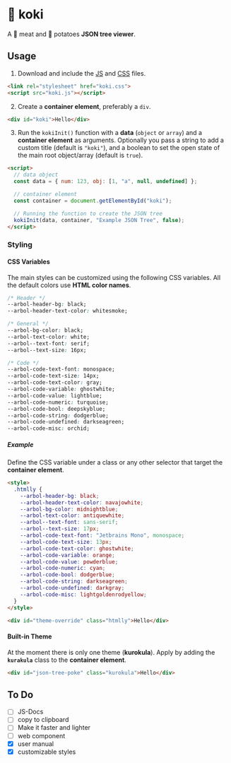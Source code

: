 # 🌳 koki

A 🍖 meat and 🥔 potatoes **JSON tree viewer**.

## Usage

1. Download and include the [JS](https://raw.githubusercontent.com/Indyandie/koki/refs/heads/main/koki.js) and [CSS](https://raw.githubusercontent.com/Indyandie/koki/refs/heads/main/koki.css) files.

```html
<link rel="stylesheet" href="koki.css">
<script src="koki.js"></script>
```

2. Create a **container element**, preferably a `div`.

```html
<div id="koki">Hello</div>
```

3. Run the `kokiInit()` function with a **data** (`object` or `array`) and a **container element** as arguments. Optionally you pass a string to add a custom title (default is `"koki"`), and a boolean to set the open state of the main root object/array (default is `true`).

```html
<script>
  // data object
  const data = { num: 123, obj: [1, "a", null, undefined] };

  // container element
  const container = document.getElementById("koki");

  // Running the function to create the JSON tree
  kokiInit(data, container, "Example JSON Tree", false);
</script>
```

### Styling

#### CSS Variables

The main styles can be customized using the following CSS variables. All the default colors use **HTML color names**.

```css
/* Header */
--arbol-header-bg: black;
--arbol-header-text-color: whitesmoke;

/* General */
--arbol-bg-color: black;
--arbol-text-color: white;
--arbol--text-font: serif;
--arbol--text-size: 16px;

/* Code */
--arbol-code-text-font: monospace;
--arbol-code-text-size: 14px;
--arbol-code-text-color: gray;
--arbol-code-variable: ghostwhite;
--arbol-code-value: lightblue;
--arbol-code-numeric: turquoise;
--arbol-code-bool: deepskyblue;
--arbol-code-string: dodgerblue;
--arbol-code-undefined: darkseagreen;
--arbol-code-misc: orchid;
```

##### Example

Define the CSS variable under a class or any other selector that target the **container element**.

```html
<style>
  .htmlly {
    --arbol-header-bg: black;
    --arbol-header-text-color: navajowhite;
    --arbol-bg-color: midnightblue;
    --arbol-text-color: antiquewhite;
    --arbol--text-font: sans-serif;
    --arbol--text-size: 17px;
    --arbol-code-text-font: "Jetbrains Mono", monospace;
    --arbol-code-text-size: 13px;
    --arbol-code-text-color: ghostwhite;
    --arbol-code-variable: orange;
    --arbol-code-value: powderblue;
    --arbol-code-numeric: cyan;
    --arbol-code-bool: dodgerblue;
    --arbol-code-string: darkseagreen;
    --arbol-code-undefined: darkgray;
    --arbol-code-misc: lightgoldenrodyellow;
  }
</style>

<div id="theme-override" class="htmlly">Hello</div>
```

#### Built-in Theme

At the moment there is only one theme (**kurokula**). Apply by adding the **`kurakula`** class to the **container element**.

```html
<div id="json-tree-poke" class="kurokula">Hello</div>
```

## To Do

- [ ] JS-Docs
- [ ] copy to clipboard
- [ ] Make it faster and lighter
- [ ] web component
- [x] user manual
- [x] customizable styles
